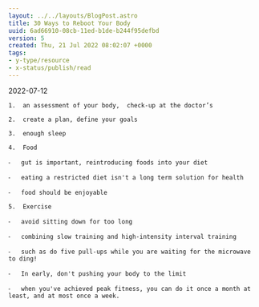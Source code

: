 ```yaml
---
layout: ../../layouts/BlogPost.astro
title: 30 Ways to Reboot Your Body
uuid: 6ad66910-08cb-11ed-b1de-b244f95defbd
version: 5
created: Thu, 21 Jul 2022 08:02:07 +0000
tags:
- y-type/resource
- x-status/publish/read
---
```


2022-07-12

	1.	an assessment of your body,  check-up at the doctor’s

	2.	create a plan, define your goals

	3.	enough sleep

	4.	Food

	⁃	gut is important, reintroducing foods into your diet

	⁃	eating a restricted diet isn't a long term solution for health

	⁃	food should be enjoyable

	5.	Exercise

	⁃	avoid sitting down for too long

	⁃	combining slow training and high-intensity interval training

	⁃	such as do five pull-ups while you are waiting for the microwave to ding!

	⁃	In early, don't pushing your body to the limit

	⁃	when you've achieved peak fitness, you can do it once a month at least, and at most once a week.